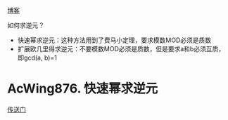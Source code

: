 [博客](https://www.luogu.com/article/56i8724w)

如何求逆元？

+ 快速幂求逆元：这种方法用到了费马小定理，要求模数MOD必须是质数
+ 扩展欧几里得求逆元：不要模数MOD必须是质数，但是要求a和b必须互质，即gcd(a, b)=1

# AcWing876. 快速幂求逆元
[传送门](https://www.acwing.com/problem/content/878/)
